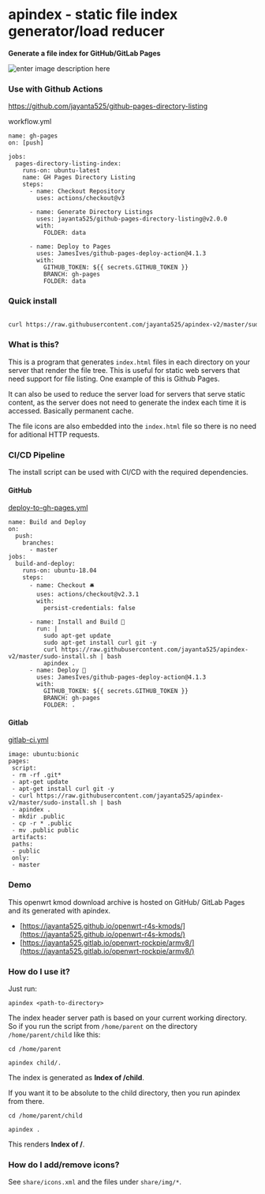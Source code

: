 
# apindex - static file index generator/load reducer

__Generate a file index for GitHub/GitLab Pages__
  
![enter image description here](https://i.imgur.com/m8aXfGu.png)
  
### Use with Github Actions

https://github.com/jayanta525/github-pages-directory-listing

workflow.yml
```
name: gh-pages
on: [push]

jobs:
  pages-directory-listing-index:
    runs-on: ubuntu-latest
    name: GH Pages Directory Listing
    steps:
      - name: Checkout Repository
        uses: actions/checkout@v3

      - name: Generate Directory Listings
        uses: jayanta525/github-pages-directory-listing@v2.0.0
        with:
          FOLDER: data

      - name: Deploy to Pages
        uses: JamesIves/github-pages-deploy-action@4.1.3
        with:
          GITHUB_TOKEN: ${{ secrets.GITHUB_TOKEN }}
          BRANCH: gh-pages
          FOLDER: data
```

### Quick install

```sh

curl https://raw.githubusercontent.com/jayanta525/apindex-v2/master/sudo-install.sh | bash

```

  

### What is this?

This is a program that generates `index.html` files in each directory on your server that render the file tree. This is useful for static web servers that need support for file listing. One example of this is Github Pages.

  

It can also be used to reduce the server load for servers that serve static content, as the server does not need to generate the index each time it is accessed. Basically permanent cache.

  

The file icons are also embedded into the `index.html` file so there is no need for aditional HTTP requests.

### CI/CD Pipeline

The install script can be used with CI/CD with the required dependencies.

#### GitHub
[deploy-to-gh-pages.yml](https://github.com/jayanta525/openwrt-r4s-kmods/blob/master/.github/workflows/deploy-to-gh-pages.yml)

```
name: Build and Deploy
on:
  push:
    branches:
      - master
jobs:
  build-and-deploy:
    runs-on: ubuntu-18.04
    steps:
      - name: Checkout 🛎️
        uses: actions/checkout@v2.3.1
        with:
          persist-credentials: false 

      - name: Install and Build 🔧
        run: |
          sudo apt-get update
          sudo apt-get install curl git -y
          curl https://raw.githubusercontent.com/jayanta525/apindex-v2/master/sudo-install.sh | bash
          apindex .
      - name: Deploy 🚀
        uses: JamesIves/github-pages-deploy-action@4.1.3
        with:
          GITHUB_TOKEN: ${{ secrets.GITHUB_TOKEN }}
          BRANCH: gh-pages
          FOLDER: .
```

#### Gitlab
[gitlab-ci.yml](https://gitlab.com/jayanta525/openwrt-sunxi/-/blob/master/.gitlab-ci.yml)

    image: ubuntu:bionic
    pages:
     script:
     - rm -rf .git*
     - apt-get update
     - apt-get install curl git -y
     - curl https://raw.githubusercontent.com/jayanta525/apindex-v2/master/sudo-install.sh | bash
     - apindex .
     - mkdir .public
     - cp -r * .public
     - mv .public public
     artifacts:
     paths:
     - public
     only:
     - master

### Demo

This openwrt kmod download archive is hosted on GitHub/ GitLab Pages and its generated with apindex.

- [https://jayanta525.github.io/openwrt-r4s-kmods/](https://jayanta525.github.io/openwrt-r4s-kmods/)
- [https://jayanta525.gitlab.io/openwrt-rockpie/armv8/](https://jayanta525.gitlab.io/openwrt-rockpie/armv8/)

  

### How do I use it?

Just run:

```
apindex <path-to-directory>
```

The index header server path is based on your current working directory. So if you run the script from `/home/parent` on the directory `/home/parent/child` like this:

```
cd /home/parent

apindex child/.
```

The index is generated as __Index of /child__.

If you want it to be absolute to the child directory, then you run apindex from there.

```
cd /home/parent/child

apindex .
```

This renders __Index of /__.


### How do I add/remove icons?

See `share/icons.xml` and the files under `share/img/*`.
